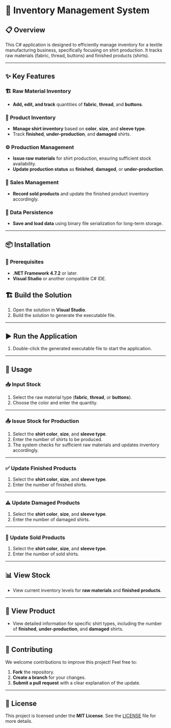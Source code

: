 # 🧵 Inventory Management System

## 📋 **Overview**
This C# application is designed to efficiently manage inventory for a textile manufacturing business, specifically focusing on shirt production. It tracks raw materials (fabric, thread, buttons) and finished products (shirts).

---

## ✨ **Key Features**

### 🏗️ **Raw Material Inventory**
- **Add, edit, and track** quantities of **fabric**, **thread**, and **buttons**.

### 👕 **Product Inventory**
- **Manage shirt inventory** based on **color**, **size**, and **sleeve type**.
- Track **finished**, **under-production**, and **damaged** shirts.

### ⚙️ **Production Management**
- **Issue raw materials** for shirt production, ensuring sufficient stock availability.
- **Update production status** as **finished**, **damaged**, or **under-production**.

### 🛒 **Sales Management**
- **Record sold products** and update the finished product inventory accordingly.

### 💾 **Data Persistence**
- **Save and load data** using binary file serialization for long-term storage.

---

## 📦 **Installation**

### 🔧 **Prerequisites**
- **.NET Framework 4.7.2** or later.
- **Visual Studio** or another compatible C# IDE.

## 🏗️ **Build the Solution**
1. Open the solution in **Visual Studio**.  
2. Build the solution to generate the executable file.  

---

## ▶️ **Run the Application**
1. Double-click the generated executable file to start the application.  

---

## 🚀 **Usage**

### 📥 **Input Stock**
1. Select the raw material type (**fabric**, **thread**, or **buttons**).  
2. Choose the color and enter the quantity.  

---

### 📤 **Issue Stock for Production**
1. Select the **shirt color**, **size**, and **sleeve type**.  
2. Enter the number of shirts to be produced.  
3. The system checks for sufficient raw materials and updates inventory accordingly.  

---

### ✅ **Update Finished Products**
1. Select the **shirt color**, **size**, and **sleeve type**.  
2. Enter the number of finished shirts.  

---

### ⚠️ **Update Damaged Products**
1. Select the **shirt color**, **size**, and **sleeve type**.  
2. Enter the number of damaged shirts.  

---

### 🛒 **Update Sold Products**
1. Select the **shirt color**, **size**, and **sleeve type**.  
2. Enter the number of sold shirts.  

---

## 📊 **View Stock**
- View current inventory levels for **raw materials** and **finished products**.  

---

## 👕 **View Product**
- View detailed information for specific shirt types, including the number of **finished**, **under-production**, and **damaged** shirts.  

---

## 🤝 **Contributing**
We welcome contributions to improve this project! Feel free to:  
1. **Fork** the repository.  
2. **Create a branch** for your changes.  
3. **Submit a pull request** with a clear explanation of the update.  

---

## 📜 **License**
This project is licensed under the **MIT License**. See the [LICENSE](LICENSE) file for more details.  

